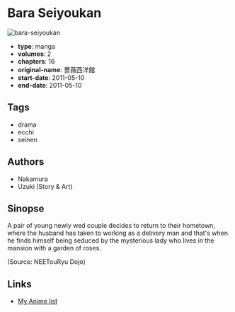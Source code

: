 # Bara Seiyoukan

![bara-seiyoukan](https://cdn.myanimelist.net/images/manga/1/93581.jpg)

-   **type**: manga
-   **volumes**: 2
-   **chapters**: 16
-   **original-name**: 薔薇西洋館
-   **start-date**: 2011-05-10
-   **end-date**: 2011-05-10

## Tags

-   drama
-   ecchi
-   seinen

## Authors

-   Nakamura
-   Uzuki (Story & Art)

## Sinopse

A pair of young newly wed couple decides to return to their hometown, where the husband has taken to working as a delivery man and that's when he finds himself being seduced by the mysterious lady who lives in the mansion with a garden of roses.

(Source: NEETouRyu Dojo)

## Links

-   [My Anime list](https://myanimelist.net/manga/53363/Bara_Seiyoukan)
